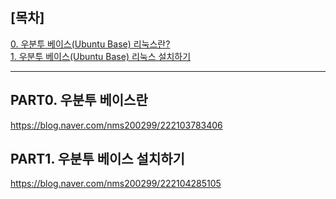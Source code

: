 
[목차]
-
[0. 우분투 베이스(Ubuntu Base) 리눅스란?](#part0.-우분투-베이스란)
<br>
[1. 우분투 베이스(Ubuntu Base) 리눅스 설치하기](#part1.-우분투-베이스-설치하기)

---

## PART0. 우분투 베이스란
https://blog.naver.com/nms200299/222103783406

## PART1. 우분투 베이스 설치하기
https://blog.naver.com/nms200299/222104285105
